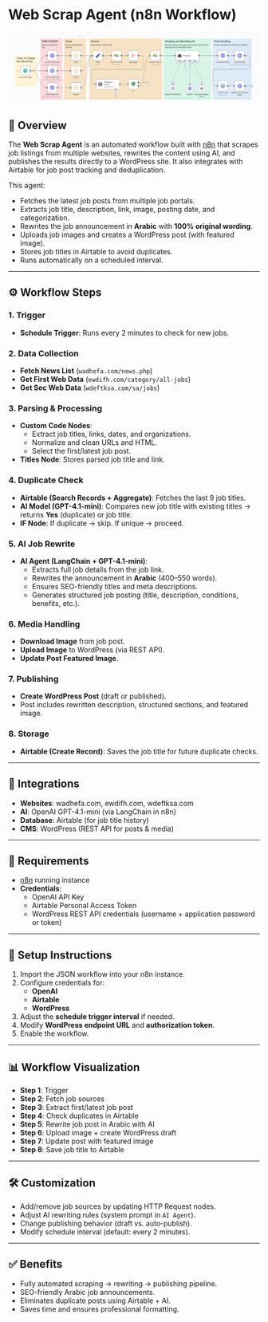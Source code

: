 # Web Scrap Agent (n8n Workflow)
![Web Scrap Agent](Web%20Scrap%20Agent%20%28final%29.png)


## 📌 Overview
The **Web Scrap Agent** is an automated workflow built with [n8n](https://n8n.io/) that scrapes job listings from multiple websites, rewrites the content using AI, and publishes the results directly to a WordPress site. It also integrates with Airtable for job post tracking and deduplication.

This agent:
- Fetches the latest job posts from multiple job portals.
- Extracts job title, description, link, image, posting date, and categorization.
- Rewrites the job announcement in **Arabic** with **100% original wording**.
- Uploads job images and creates a WordPress post (with featured image).
- Stores job titles in Airtable to avoid duplicates.
- Runs automatically on a scheduled interval.

---

## ⚙️ Workflow Steps

### 1. **Trigger**
- **Schedule Trigger**: Runs every 2 minutes to check for new jobs.

### 2. **Data Collection**
- **Fetch News List** (`wadhefa.com/news.php`)
- **Get First Web Data** (`ewdifh.com/category/all-jobs`)
- **Get Sec Web Data** (`wdeftksa.com/sa/jobs`)

### 3. **Parsing & Processing**
- **Custom Code Nodes**:
  - Extract job titles, links, dates, and organizations.
  - Normalize and clean URLs and HTML.
  - Select the first/latest job post.
- **Titles Node**: Stores parsed job title and link.

### 4. **Duplicate Check**
- **Airtable (Search Records + Aggregate)**: Fetches the last 9 job titles.
- **AI Model (GPT-4.1-mini)**: Compares new job title with existing titles → returns **Yes** (duplicate) or job title.
- **IF Node**: If duplicate → skip. If unique → proceed.

### 5. **AI Job Rewrite**
- **AI Agent (LangChain + GPT-4.1-mini)**:
  - Extracts full job details from the job link.
  - Rewrites the announcement in **Arabic** (400–550 words).
  - Ensures SEO-friendly titles and meta descriptions.
  - Generates structured job posting (title, description, conditions, benefits, etc.).

### 6. **Media Handling**
- **Download Image** from job post.
- **Upload Image** to WordPress (via REST API).
- **Update Post Featured Image**.

### 7. **Publishing**
- **Create WordPress Post** (draft or published).
- Post includes rewritten description, structured sections, and featured image.

### 8. **Storage**
- **Airtable (Create Record)**: Saves the job title for future duplicate checks.

---

## 📂 Integrations
- **Websites**: wadhefa.com, ewdifh.com, wdeftksa.com  
- **AI**: OpenAI GPT-4.1-mini (via LangChain in n8n)  
- **Database**: Airtable (for job title history)  
- **CMS**: WordPress (REST API for posts & media)  

---

## 🔧 Requirements
- [n8n](https://n8n.io/) running instance
- **Credentials**:
  - OpenAI API Key
  - Airtable Personal Access Token
  - WordPress REST API credentials (username + application password or token)

---

## 🚀 Setup Instructions
1. Import the JSON workflow into your n8n instance.
2. Configure credentials for:
   - **OpenAI**
   - **Airtable**
   - **WordPress**
3. Adjust the **schedule trigger interval** if needed.
4. Modify **WordPress endpoint URL** and **authorization token**.
5. Enable the workflow.

---

## 📊 Workflow Visualization
- **Step 1**: Trigger  
- **Step 2**: Fetch job sources  
- **Step 3**: Extract first/latest job post  
- **Step 4**: Check duplicates in Airtable  
- **Step 5**: Rewrite job post in Arabic with AI  
- **Step 6**: Upload image + create WordPress draft  
- **Step 7**: Update post with featured image  
- **Step 8**: Save job title to Airtable  

---

## 🛠️ Customization
- Add/remove job sources by updating HTTP Request nodes.  
- Adjust AI rewriting rules (system prompt in `AI Agent`).  
- Change publishing behavior (draft vs. auto-publish).  
- Modify schedule interval (default: every 2 minutes).  

---

## ✅ Benefits
- Fully automated scraping → rewriting → publishing pipeline.  
- SEO-friendly Arabic job announcements.  
- Eliminates duplicate posts using Airtable + AI.  
- Saves time and ensures professional formatting.  
